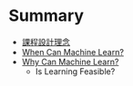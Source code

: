 # Summary

* [課程設計理念](CourseDesign.md)
* [When Can Machine Learn?](Chap2/is_learning_feasible.md)
* [Why Can Machine Learn?](Chap2/why_can_machine_learn.md)
   * Is Learning Feasible?


